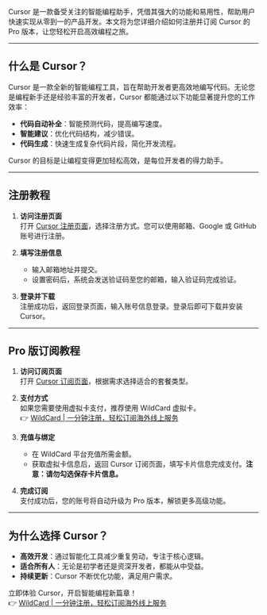 Cursor 是一款备受关注的智能编程助手，凭借其强大的功能和易用性，帮助用户快速实现从零到一的产品开发。本文将为您详细介绍如何注册并订阅 Cursor 的 Pro 版本，让您轻松开启高效编程之旅。

---

## 什么是 Cursor？

Cursor 是一款全新的智能编程工具，旨在帮助开发者更高效地编写代码。无论您是编程新手还是经验丰富的开发者，Cursor 都能通过以下功能显著提升您的工作效率：

- **代码自动补全**：智能预测代码，提高编写速度。
- **智能建议**：优化代码结构，减少错误。
- **代码生成**：快速生成复杂代码片段，简化开发流程。

Cursor 的目标是让编程变得更加轻松高效，是每位开发者的得力助手。

---

## 注册教程

1. **访问注册页面**  
   打开 [Cursor 注册页面](https://authenticator.cursor.sh/sign-up?state=%257B%2522returnTo%2522%253A%2522%252Fsettings%2522%257D&redirect_uri=https%3A%2F%2Fcursor.com%2Fapi%2Fauth%2Fcallback&authorization_session_id=01JE5N265WY6QFDS774W0KK8Z7)，选择注册方式。您可以使用邮箱、Google 或 GitHub 账号进行注册。

2. **填写注册信息**  
   - 输入邮箱地址并提交。
   - 设置密码后，系统会发送验证码至您的邮箱，输入验证码完成验证。

3. **登录并下载**  
   注册成功后，返回登录页面，输入账号信息登录。登录后即可下载并安装 Cursor。

---

## Pro 版订阅教程

1. **访问订阅页面**  
   打开 [Cursor 订阅页面](https://www.cursor.com/pricing)，根据需求选择适合的套餐类型。

2. **支付方式**  
   如果您需要使用虚拟卡支付，推荐使用 WildCard 虚拟卡。  
   👉 [WildCard | 一分钟注册，轻松订阅海外线上服务](https://bit.ly/bewildcard)

3. **充值与绑定**  
   - 在 WildCard 平台充值所需金额。
   - 获取虚拟卡信息后，返回 Cursor 订阅页面，填写卡片信息完成支付。**注意：请勿勾选保存卡片信息。**

4. **完成订阅**  
   支付成功后，您的账号将自动升级为 Pro 版本，解锁更多高级功能。

---

## 为什么选择 Cursor？

- **高效开发**：通过智能化工具减少重复劳动，专注于核心逻辑。
- **适合所有人**：无论是初学者还是资深开发者，都能从中受益。
- **持续更新**：Cursor 不断优化功能，满足用户需求。

立即体验 Cursor，开启智能编程新篇章！  
👉 [WildCard | 一分钟注册，轻松订阅海外线上服务](https://bit.ly/bewildcard)